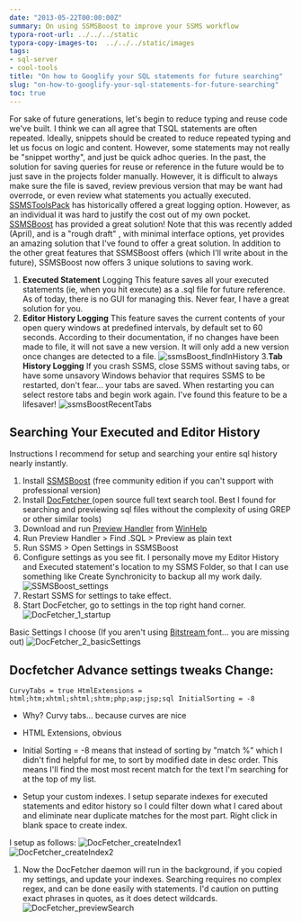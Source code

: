 ```yaml
---
date: "2013-05-22T00:00:00Z"
summary: On using SSMSBoost to improve your SSMS workflow
typora-root-url: ../../../static
typora-copy-images-to:  ../../../static/images
tags:
- sql-server
- cool-tools
title: "On how to Googlify your SQL statements for future searching"
slug: "on-how-to-googlify-your-sql-statements-for-future-searching"
toc: true
---
```


For sake of future generations, let's begin to reduce typing and reuse code we've built. I think we can all agree that TSQL statements are often repeated.
Ideally, snippets should be created to reduce repeated typing and let us focus on logic and content. However, some statements may not really be "snippet worthy", and just be quick adhoc queries.
In the past, the solution for saving queries for reuse or reference in the future would be to just save in the projects folder manually. However, it is difficult to always make sure the file is saved, review previous version that may be want had overrode, or even review what statements you actually executed. [SSMSToolsPack](http://www.ssmstoolspack.com/) has historically offered a great logging option. However, as an individual it was hard to justify the cost out of my own pocket. [SSMSBoost](http://www.ssmsboost.com/) has provided a great solution! Note that this was recently added (April), and is a "rough draft" , with minimal interface options, yet provides an amazing solution that I've found to offer a great solution.
In addition to the other great features that SSMSBoost offers (which I'll write about in the future), SSMSBoost now offers 3 unique solutions to saving work.

1.  **Executed Statement** Logging This feature saves all your executed statements (ie, when you hit execute) as a .sql file for future reference.  As of today, there is no GUI for managing this. Never fear, I have a great solution for you.
2.  **Editor History Logging** This feature saves the current contents of your open query windows at predefined intervals, by default set to 60 seconds. According to their documentation, if no changes have been made to file, it will not save a new version. It will only add a new version once changes are detected to a file.
![ssmsBoost_findInHistory](/images/ssmsBoost_findInHistory_wl9xgr.jpg)
3.**Tab History Logging** If you crash SSMS, close SSMS without saving tabs, or have some unsavory Windows behavior that requires SSMS to be restarted, don't fear... your tabs are saved. When restarting you can select restore tabs and begin work again. I've found this feature to be a lifesaver!
![ssmsBoostRecentTabs](/images/ssmsBoostRecentTabs_bndhth.jpg)

## Searching Your Executed and Editor History
Instructions I recommend for setup and searching your entire sql history nearly instantly.

1.  Install [SSMSBoost](http://www.ssmsboost.com/) (free community edition if you can't support with professional version)
2.  Install [DocFetcher ](http://docfetcher.sourceforge.net/en/index.html)(open source full text search tool. Best I found for searching and previewing sql files without the complexity of using GREP or other similar tools)
3.  Download and run [Preview Handler](http://www.winhelponline.com/utils/previewconfig.zip) from [WinHelp](http://www.winhelponline.com/)
4.  Run Preview Handler > Find .SQL > Preview as plain text
5.  Run SSMS > Open Settings in SSMSBoost
6.  Configure settings as you see fit. I personally move my Editor History and Executed statement's location to my SSMS Folder, so that I can use something like Create Synchronicity to backup all my work daily.
![SSMSBoost_settings](/images/SSMSBoost_settings_kzsbzr.jpg)
7.  Restart SSMS for settings to take effect.
8.  Start DocFetcher, go to settings in the top right hand corner.
![DocFetcher_1_startup](/images/DocFetcher_1_startup_irjelx.jpg)

Basic Settings I choose (If you aren't using [Bitstream ](http://ftp.gnome.org/pub/GNOME/sources/ttf-bitstream-vera/1.10/)font... you are missing out)
![DocFetcher_2_basicSettings](/images/DocFetcher_2_basicSettings_unugtr.jpg)

## Docfetcher Advance settings tweaks Change:

    CurvyTabs = true HtmlExtensions = html;htm;xhtml;shtml;shtm;php;asp;jsp;sql InitialSorting = -8

*   Why? Curvy tabs... because curves are nice
*   HTML Extensions, obvious
*   Initial Sorting = -8 means that instead of sorting by "match %" which I didn't find helpful for me, to sort by modified date in desc order. This means I'll find the most most recent match for the text I'm searching for at the top of my list.

*   Setup your custom indexes. I setup separate indexes for executed statements and editor history so I could filter down what I cared about and eliminate near duplicate matches for the most part. Right click in blank space to create index.

I setup as follows:
![DocFetcher_createIndex1](/images/DocFetcher_createIndex1_t0qhl5.jpg)
<br>
![DocFetcher_createIndex2](/images/DocFetcher_createIndex2_i121sx.jpg)

1.  Now the DocFetcher daemon will run in the background, if you copied my settings, and update your indexes.  Searching requires no complex regex, and can be done easily with statements. I'd caution on putting exact phrases in quotes, as it does detect wildcards.
![DocFetcher_previewSearch](/images/DocFetcher_previewSearch_m2g07n.jpg)
